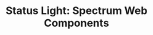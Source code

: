 ---
layout: examples.njk
title: 'Status Light: Spectrum Web Components'
displayName: Status Light
componentName: status-light
componentHeading: sp-status-light
tags:
  - component-examples
---